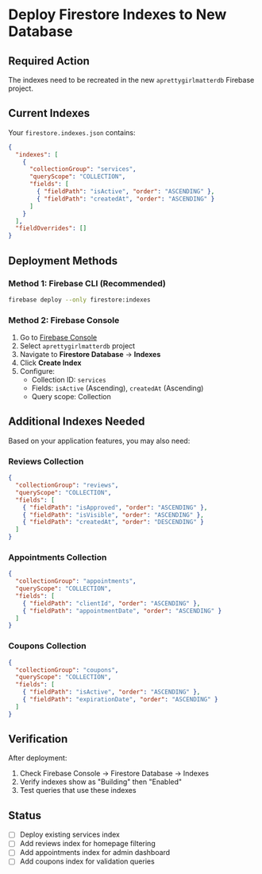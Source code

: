 # Deploy Firestore Indexes to New Database

## Required Action

The indexes need to be recreated in the new `aprettygirlmatterdb` Firebase project.

## Current Indexes

Your `firestore.indexes.json` contains:

```json
{
  "indexes": [
    {
      "collectionGroup": "services",
      "queryScope": "COLLECTION", 
      "fields": [
        { "fieldPath": "isActive", "order": "ASCENDING" },
        { "fieldPath": "createdAt", "order": "ASCENDING" }
      ]
    }
  ],
  "fieldOverrides": []
}
```

## Deployment Methods

### Method 1: Firebase CLI (Recommended)
```bash
firebase deploy --only firestore:indexes
```

### Method 2: Firebase Console
1. Go to [Firebase Console](https://console.firebase.google.com/)
2. Select `aprettygirlmatterdb` project
3. Navigate to **Firestore Database** → **Indexes**
4. Click **Create Index**
5. Configure:
   - Collection ID: `services`
   - Fields: `isActive` (Ascending), `createdAt` (Ascending)
   - Query scope: Collection

## Additional Indexes Needed

Based on your application features, you may also need:

### Reviews Collection
```json
{
  "collectionGroup": "reviews",
  "queryScope": "COLLECTION",
  "fields": [
    { "fieldPath": "isApproved", "order": "ASCENDING" },
    { "fieldPath": "isVisible", "order": "ASCENDING" },
    { "fieldPath": "createdAt", "order": "DESCENDING" }
  ]
}
```

### Appointments Collection
```json
{
  "collectionGroup": "appointments", 
  "queryScope": "COLLECTION",
  "fields": [
    { "fieldPath": "clientId", "order": "ASCENDING" },
    { "fieldPath": "appointmentDate", "order": "ASCENDING" }
  ]
}
```

### Coupons Collection
```json
{
  "collectionGroup": "coupons",
  "queryScope": "COLLECTION", 
  "fields": [
    { "fieldPath": "isActive", "order": "ASCENDING" },
    { "fieldPath": "expirationDate", "order": "ASCENDING" }
  ]
}
```

## Verification

After deployment:
1. Check Firebase Console → Firestore Database → Indexes
2. Verify indexes show as "Building" then "Enabled"
3. Test queries that use these indexes

## Status

- [ ] Deploy existing services index
- [ ] Add reviews index for homepage filtering
- [ ] Add appointments index for admin dashboard
- [ ] Add coupons index for validation queries
